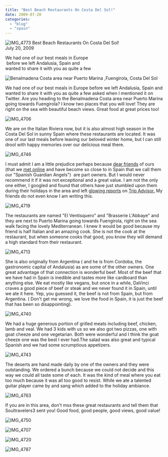 ```yaml
---
title: "Best Beach Restaurants On Costa Del Sol!"
date: 2009-07-20
categories: 
  - "blog"
  - "spain"
---
```


 ![IMG_4773](https://pub-ac94b3f306b24c0dba4238943c97f2e1.r2.dev/6a00e5502a9507883301157124b9c3970c.jpg) Best Beach Restaurants On Costa Del Sol!  
July 20, 2009

We had one of our best meals in Europe  
 before we left Andalusia, Spain and  
wanted to share it with you as quite a few

<!--more-->

![Benalmadena Costa area near Puerto Marina ,Fuengirola, Costa Del Sol](https://pub-ac94b3f306b24c0dba4238943c97f2e1.r2.dev/6a00e5502a9507883301157219228b970b-scaled-1.jpg)

We had one of our best meals in Europe before we left Andalusia, Spain and wanted to share it with you as quite a few asked when I mentioned it on Twitter. Are you heading to the Benalmadena Costa area near Puerto Marina going towards Fuengirola? I know two places that you will love! They are right on the sea with beautiful beach views. Great food at great prices too!

![IMG_4706](https://pub-ac94b3f306b24c0dba4238943c97f2e1.r2.dev/6a00e5502a9507883301157124cf7e970c.jpg)

We are on the Italian Riviera now, but it is also almost high season in the Costa Del Sol in sunny Spain where these restaurants are located. It was one of our last meals before leaving our beloved winter home, but I can still drool with happy memories over our delicious meal there.

![IMG_4746](https://pub-ac94b3f306b24c0dba4238943c97f2e1.r2.dev/6a00e5502a9507883301157124d0c5970c.jpg)

I must admit I am a little prejudice perhaps because [dear friends](https://pub-ac94b3f306b24c0dba4238943c97f2e1.r2.dev/2007/02/marvelous-meal.html) of ours (that we [met online](https://pub-ac94b3f306b24c0dba4238943c97f2e1.r2.dev/2006/11/first-guests-in.html) and have become so close to in Spain that we call them our "Spanish Guardian Angels")  are part owners. But I would never recommend it if it was not exceptional and a great value. I am not the only one either, I googled and found that others have just stumbled upon them during their holidays in the area and left [glowing reports](http://www.tripadvisor.com/ShowTopic-g562812-i10092-k2825545-l18426410-A_week_in_Benalmadena-Benalmadena_Costa_del_Sol_Andalusia.html) on [Trip Advisor.](http://www.tripadvisor.com/ShowTopic-g562812-i10092-k2474598-Restaurants-Benalmadena_Costa_del_Sol_Andalusia.html) My friends do not even know I am writing this.

![IMG_4719](https://pub-ac94b3f306b24c0dba4238943c97f2e1.r2.dev/6a00e5502a95078833011572193ab8970b-scaled.jpg)

The restaurants are named "El Ventisquero" and "Brasserie L'Abbaye" and they are next to Puerto Marina going towards Fuengirola, right on the sea walk facing the lovely Mediterranean. I knew it would be good because my friend is half Italian and an amazing cook. She is not the cook at the restaurant, but when someone cooks that good, you know they will demand a high standard from their restaurant.

![IMG_4713](https://pub-ac94b3f306b24c0dba4238943c97f2e1.r2.dev/6a00e5502a95078833011572193cba970b.jpg)

She is also originally from Argentina ( and he is from Cordoba, the gastronomic capital of Andalusia) as are some of the other owners. One great advantage of that connection is wonderful beef. Most of the beef that we have had in Spain is inedible and tastes more like cardboard than anything else. We eat mostly like vegans, but once in a while, DaVinci craves a good piece of beef or steak and we never found it in Spain, until we ate it here. Yep, you guessed it, the beef is not from Spain, but from Argentina. ( Don't get me wrong, we love the food in Spain, it is just the beef that has been so disappointing).

![IMG_4740](https://pub-ac94b3f306b24c0dba4238943c97f2e1.r2.dev/6a00e5502a9507883301157124da5c970c.jpg)

We had a huge generous portion of grilled meats including beef, chicken, lamb and veal. We had 3 kids with us so we also got two pizzas, one with goat cheeze and one vegetarian. Both were wonderful and I think the goat cheeze one was the best I ever had.The salad was also great and typical Spanish and we had some scrumptious appetizers.

![IMG_4743](https://pub-ac94b3f306b24c0dba4238943c97f2e1.r2.dev/6a00e5502a9507883301157124db89970c.jpg)

The deserts are hand made daily by one of the owners and they were outstanding. We ordered a bunch because we could not decide and this way we could all taste some of each. It was the kind of meal where you eat too much because it was all too good to resist. While we ate a talented guitar player came by and sang which added to the holiday ambiance.

![IMG_4763](https://pub-ac94b3f306b24c0dba4238943c97f2e1.r2.dev/6a00e5502a9507883301157219407a970b.jpg)

If you are in this area, don't mss these great restaurants and tell them that Soultravelers3 sent you! Good food, good people, good views, good value!

![IMG_4750](https://pub-ac94b3f306b24c0dba4238943c97f2e1.r2.dev/6a00e5502a9507883301157124dddc970c.jpg)

![IMG_4707](https://pub-ac94b3f306b24c0dba4238943c97f2e1.r2.dev/6a00e5502a9507883301157219429f970b.jpg)

![IMG_4720](https://pub-ac94b3f306b24c0dba4238943c97f2e1.r2.dev/6a00e5502a95078833011572194393970b-scaled.jpg)

![IMG_4787](https://pub-ac94b3f306b24c0dba4238943c97f2e1.r2.dev/6a00e5502a9507883301157124e041970c-scaled-1.jpg)
